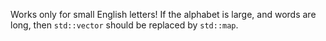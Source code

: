 Works only for small English letters! If the alphabet is large, and words are long, then `std::vector` should be replaced by `std::map`.
